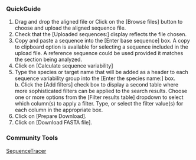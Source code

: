 ### QuickGuide

1. Drag and drop the aligned file or Click on the [Browse files] button to choose and upload the aligned sequence file.    
2. Check that the [Uploaded sequences:] display reflects the file chosen.    
3. Copy and paste a sequence into the [Enter base sequence] box. A copy to clipboard option is available for selecting a sequence included in the upload file. A reference sequence could be used provided it matches the section being analyzed.    
4. Click on [Calculate sequence variability]      
5. Type the species or target name that will be added as a header to each sequence variability group into the [Enter the species name:] box.  
    b. Click the [Add filters] check box to display a second table where more sophisticated filters can be applied to the search results. Choose one or more options from the [Filter results table] dropdown to select which column(s) to apply a filter. Type, or select the filter value(s) for each column in the appropriate box.
6. Click on [Prepare Download].   
7. Click on [Download FASTA file]. 

### Community Tools
[SequenceTracer](http://localhost:8085/EntropyCalcWeb-1.0-SNAPSHOT/sequences;)
